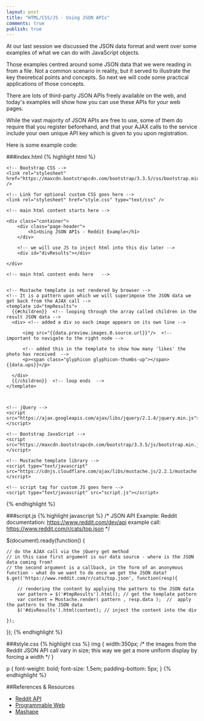 ```yaml
---
layout: post
title: "HTML/CSS/JS - Using JSON APIs"
comments: true
publish: true
---
```

At our last session we discussed the JSON data format and went over some examples of what we can do with JavaScript objects. 

Those examples centred around some JSON data that we were reading in from a file. Not a common scenario in reality, but it served to illustrate the key theoretical points and concepts. So next we will code some practical applications of those concepts. 

There are lots of third-party JSON APIs freely available on the web, and today's examples will show how you can use these APIs for your web pages.

While the vast majority of JSON APIs are free to use, some of them do require that you register beforehand, and that your AJAX calls to the service include your own unique API key which is given to you upon registration.

Here is some example code:

###index.html
{% highlight html %}
<!doctype html>
<!doctype html>
<html>

<head>
    <meta name="viewport" content="width=device-width, initial-scale=1">
    <title>Using JSON APIs</title>

    <!-- Bootstrap CSS -->
    <link rel="stylesheet" href="https://maxcdn.bootstrapcdn.com/bootstrap/3.3.5/css/bootstrap.min.css" />

    <!-- Link for optional custom CSS goes here -->
    <link rel="stylesheet" href="style.css" type="text/css" />

</head>

<body>

    <!-- main html content starts here -->

    <div class="container">
        <div class="page-header">
            <h1>Using JSON APIs - Reddit Example</h1>
        </div>

        <!-- we will use JS to inject html into this div later -->
        <div id="divResults"></div>  

    </div>

    <!-- main html content ends here   -->

    
    <!-- Mustache template is not rendered by browser -->
    <!-- It is a pattern upon which we will superimpose the JSON data we get back from the AJAX call -->
    <template id="tmpResults">
      {{#children}}  <!-- looping through the array called children in the result JSON data -->
      <div> <!-- added a div so each image appears on its own line -->
      
          <img src="{{data.preview.images.0.source.url}}"/>  <!-- important to navigate to the right node -->
      
          <!-- added this in the template to show how many 'likes' the photo has received  -->
          <p><span class="glyphicon glyphicon-thumbs-up"></span> {{data.ups}}</p>
      
      </div>
      {{/children}}  <!-- loop ends  -->
    </template>
    
    

    <!-- jQuery -->
    <script src="https://ajax.googleapis.com/ajax/libs/jquery/2.1.4/jquery.min.js"></script>

    <!-- Bootstrap JavaScript -->
    <script src="https://maxcdn.bootstrapcdn.com/bootstrap/3.3.5/js/bootstrap.min.js"></script>

    <!-- Mustache template library -->
    <script type="text/javascript" src="https://cdnjs.cloudflare.com/ajax/libs/mustache.js/2.2.1/mustache.min.js"></script>

    <!-- script tag for custom JS goes here -->
    <script type="text/javascript" src="script.js"></script>

</body>

</html>
{% endhighlight %}

###script.js
{% highlight javascript %}
/*
JSON API Example: Reddit
documentation: https://www.reddit.com/dev/api 
example call: https://www.reddit.com/r/cats/top.json
*/

$(document).ready(function() {

    // do the AJAX call via the jQuery get method
    // in this case first argument is our data source - where is the JSON data coming from?
    // the second argument is a callback, in the form of an anonymous function - what do we want to do once we get the JSON data?
    $.get('https://www.reddit.com/r/cats/top.json', function(resp){
        
        // rendering the content by applying the pattern to the JSON data
        var pattern = $('#tmpResults').html(); // get the template pattern
        var content = Mustache.render( pattern , resp.data );  //  apply the pattern to the JSON data
        $('#divResults').html(content); // inject the content into the div
        
    });

});
{% endhighlight %}

###style.css
{% highlight css %}
img {
    width:350px; /* the images from the Reddit JSON API call vary in size; this way we get a more uniform display by forcing a width */
}

p {
    font-weight: bold;
    font-size: 1.5em;
    padding-bottom: 5px;
}
{% endhighlight %}


##References &amp; Resources

- [Reddit API](https://www.reddit.com/dev/api)
- [Programmable Web](http://www.programmableweb.com/)
- [Mashape](https://market.mashape.com/explore)
